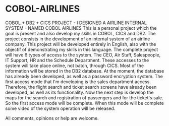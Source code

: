 # COBOL-AIRLINES
COBOL + DB2 + CICS PROJECT - I DESIGNED A AIRLINE INTERNAL SYSTEM - NAMED COBOL AIRLINES
This is a personal project which the goal is present and also develop my skills in COBOL, CICS and DB2.
The project consists in the development of an internal system of an airline company.
This project will be developed entirely in English, also with the objectif of demonstrating my skills in this language.
The complete project will have 6 types of access to the system. The CEO, Air Staff, Salespeople, IT Support, HR and the Schedule Department.
These accesses to the system will take place online, not batch, through CICS. Most of the information will be stored in the DB2 database.
At the moment, the database has already been developed, as well as a password encryption system. The first access mode that I'm developing is the sales department access. Therefore, the flight search and ticket search screens have already been developed, as well as its functionality. Now the next step is develop the maps for the search and registration of passengers and for the ticket's sale. So the first access mode will be complete. 
When this mode will be complete some video of the system operation will be released.

All comments, opinions or help are welcome.
